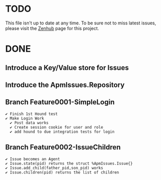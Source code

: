 # TODO

  This file isn't up to date at any time.
  To be sure not to miss latest issues, please
  visit the [Zenhub][] page for this project.

# DONE

## Introduce a Key/Value store for Issues
## Introduce the ApmIssues.Repository

## Branch Feature0001-SimpleLogin

    ✔︎ Finish 1st Hound test 
    ✔ Make Login Work
      ✔︎ Post data works
      ✔︎ Create session cookie for user and role
      ✔︎ add hound to due integration tests for login

## Branch Feature0002-IssueChildren

    ✔︎ Issue becomes an Agent
    ✔︎ Issue.state(pid) returns the struct %ApmIssues.Issue{}
    ✔︎ Issue.add_child(father_pid,son_pid) works
    ✔︎ Issue.children(pid) returns the list of children


[Zenhub]: https://app.zenhub.com/workspace/o/theprogrammingkitchen/apm/boards?repos=98336128
